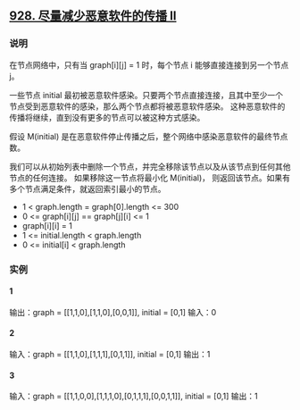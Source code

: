 ## [928. 尽量减少恶意软件的传播 II](https://leetcode-cn.com/problems/minimize-malware-spread-ii/)

### 说明
在节点网络中，只有当 graph[i][j] = 1 时，每个节点 i 能够直接连接到另一个节点 j。

一些节点 initial 最初被恶意软件感染。只要两个节点直接连接，且其中至少一个节点受到恶意软件的感染，那么两个节点都将被恶意软件感染。
这种恶意软件的传播将继续，直到没有更多的节点可以被这种方式感染。

假设 M(initial) 是在恶意软件停止传播之后，整个网络中感染恶意软件的最终节点数。

我们可以从初始列表中删除一个节点，并完全移除该节点以及从该节点到任何其他节点的任何连接。
如果移除这一节点将最小化 M(initial)， 则返回该节点。如果有多个节点满足条件，就返回索引最小的节点。

* 1 < graph.length = graph[0].length <= 300
* 0 <= graph[i][j] == graph[j][i] <= 1
* graph[i][i] = 1
* 1 <= initial.length < graph.length
* 0 <= initial[i] < graph.length

### 实例
#### 1
输出：graph = [[1,1,0],[1,1,0],[0,0,1]], initial = [0,1]
输入：0

#### 2
输入：graph = [[1,1,0],[1,1,1],[0,1,1]], initial = [0,1]
输出：1

#### 3
输入：graph = [[1,1,0,0],[1,1,1,0],[0,1,1,1],[0,0,1,1]], initial = [0,1]
输出：1